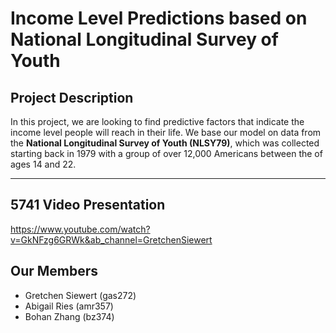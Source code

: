 # Income Level Predictions based on National Longitudinal Survey of Youth

## Project Description
In this project, we are looking to find predictive factors that indicate the income level people will reach in their life. We base our model on data from the __National Longitudinal Survey of Youth (NLSY79)__, which was collected starting back in 1979 with a group of over 12,000 Americans between the of ages 14 and 22.

---

## 5741 Video Presentation
https://www.youtube.com/watch?v=GkNFzg6GRWk&ab_channel=GretchenSiewert

## Our Members
* Gretchen Siewert (gas272)
* Abigail Ries (amr357)
* Bohan Zhang (bz374)
